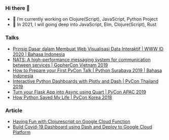 ### Hi there 👋

- 🔭 I’m currently working on Clojure(Script), JavaScript, Python Project
- 📖 In 2021, I will going deep into JavaScript, Elm, Clojure(Script), Rust


### Talks



- [Prinsip Dasar dalam Membuat Web Visualisasi Data Interaktif | WWW ID 2020 | Bahasa Indonesia](https://www.youtube.com/watch?v=OPX2l1P96nE)
- [NATS: A high-performance messaging system for communication between services | GopherCon Vietnam 2019](https://www.youtube.com/watch?v=y0iZI-z0x8o)
- [How to Prepare your First PyCon Talk | Python Surabaya 2019 | Bahasa Indonesia](https://www.youtube.com/watch?v=-NUMSHhdviE)
- [Interactive Python Dashboards with Plotly and Dash | PyCon Thailand 2019](https://www.youtube.com/watch?v=Jhp5RPTHStQ)
- [Turn your Flask App into Async using Quart | PyCon APAC 2019](https://www.youtube.com/watch?v=WXSn6SsmELE)
- [How Python Saved My Life | PyCon Korea 2018](https://www.youtube.com/watch?v=VZjzHjYSnfE)


### Article
- [Having Fun with Clojurescript on Google Cloud Function](https://medium.com/zero-one-group/having-fun-with-clojurescript-on-google-cloud-function-8434d5f94d25)
- [Build Covid-19 Dashboard using Dash and Deploy to Google Cloud Platform](https://dev.to/rubiagatra/build-covid-19-dashboard-using-dash-and-deploy-to-google-cloud-platform-1ogm)
